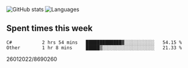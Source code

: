 ![GitHub stats](https://github-readme-stats.vercel.app/api?username=emipa606&theme=github_dark&show_icons=true) 
![Languages](https://github-readme-stats.vercel.app/api/top-langs/?username=emipa606&theme=github_dark&layout=compact)

## Spent times this week
<!--START_SECTION:waka-->

```text
C#           2 hrs 54 mins   █████████████▓░░░░░░░░░░░   54.15 %
Other        1 hr 8 mins     █████▒░░░░░░░░░░░░░░░░░░░   21.33 %
```

<!--END_SECTION:waka-->


26012022/8690260
